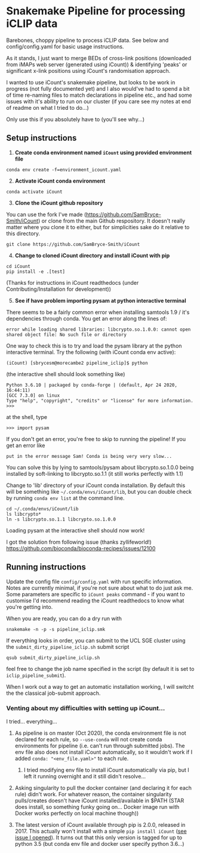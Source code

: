 # Snakemake Pipeline for processing iCLIP data

Barebones, choppy pipeline to process iCLIP data. See below and config/config.yaml for basic usage instructions.

As it stands, I just want to merge BEDs of cross-link positions (downloaded from iMAPs web server (generated using iCount)) & identifying 'peaks' or significant x-link positions using iCount's randomisation approach.

I wanted to use iCount's snakemake pipeline, but looks to be work in progress (not fully documented yet) and I also would've had to spend a bit of time re-naming files to match declarations in pipeline etc., and had some issues with it's ability to run on our cluster (if you care see my notes at end of readme on what I tried to do...)


Only use this if you absolutely have to (you'll see why...)

## Setup instructions

1. **Create conda environment named `iCount` using provided environment file**

```
conda env create -f=environment_icount.yaml
```

2. **Activate iCount conda environment**

```
conda activate iCount
```

3. **Clone the iCount github repository**

You can use the fork I've made (https://github.com/SamBryce-Smith/iCount) or clone from the main Github respository. It doesn't really matter where you clone it to either, but for simplicities sake do it relative to this directory.

```
git clone https://github.com/SamBryce-Smith/iCount
```

4. **Change to cloned iCount directory and install iCount with pip**

```
cd iCount
pip install -e .[test]
```

(Thanks for instructions in iCount readthedocs (under Contributing/Installation for development))

5. **See if have problem importing pysam at python interactive terminal**

There seems to be a fairly common  error when installing samtools 1.9 / it's dependencies through conda. You get an error along the lines of:

`error while loading shared libraries: libcrypto.so.1.0.0: cannot open shared object file: No such file or directory`

One way to check this is to try and load the pysam library at the python interactive terminal. Try the following (with iCount conda env active):

```
(iCount) [sbrycesm@morecambe2 pipeline_iclip]$ python
```

(the interactive shell should look something like)
```
Python 3.6.10 | packaged by conda-forge | (default, Apr 24 2020, 16:44:11)
[GCC 7.3.0] on linux
Type "help", "copyright", "credits" or "license" for more information.
>>>
```

at the shell, type
```
>>> import pysam
```
If you don't get an error, you're free to skip to running the pipeline! If you get an error like

```
put in the error message Sam! Conda is being very very slow...
```

You can solve this by lying to samtools/pysam about libcrypto.so.1.0.0 being installed by soft-linking to libcrypto.so.1.1 (it still works perfectly with 1.1)

Change to 'lib' directory of your iCount conda installation. By default this will be something like `~/.conda/envs/iCount/lib`, but you can double check by running `conda env list` at the command line.

```
cd ~/.conda/envs/iCount/lib
ls libcrypto*
ln -s libcrypto.so.1.1 libcrypto.so.1.0.0
```

Loading pysam at the interactive shell should now work!

I got the solution from following issue (thanks zyllifeworld!)
https://github.com/bioconda/bioconda-recipes/issues/12100


## Running instructions

Update the config file `config/config.yaml` with run specific information. Notes are currently minimal, if you're not sure about what to do just ask me. Some parameters are specific to `iCount peaks` command - if you want to customise I'd recommend reading the iCount readthedocs to know what you're getting into.

When you are ready, you can do a dry run with
```
snakemake -n -p -s pipeline_iclip.smk
```

If everything looks in order, you can submit to the UCL SGE cluster using the `submit_dirty_pipeline_iclip.sh` submit script

```
qsub submit_dirty_pipeline_iclip.sh
```

feel free to change the job name specified in the script (by default it is set to `iclip_pipeline_submit`).

When I work out a way to get an automatic installation working, I will switcht the the classical job-submit approach.


### Venting about my difficulties with setting up iCount...

I tried... everything...
1. As pipeline is on master (Oct 2020), the conda environment file is not declared for each rule, so `--use-conda` will not create conda environments for pipeline (i.e. can't run through submitted jobs). The env file also does not install iCount automatically, so it wouldn't work if I added `conda: "<env_file.yaml>"` to each rule.

    1. I tried modifying env file to install iCount automatically via pip, but I left it running overnight and it still didn't resolve...

2. Asking singularity to pull the docker container (and declaring it for each rule) didn't work. For whatever reason, the container singularity pulls/creates doesn't have iCount installed/available in $PATH (STAR does install, so something funky going on... Docker image run with Docker works perfectly on local machine though))

3. The latest version of iCount available through pip is 2.0.0, released in 2017. This actually won't install with a simple `pip install iCount` ([see issue I opened](https://github.com/tomazc/iCount/issues/199])). It turns out that this only version is tagged for up to python 3.5 (but conda env file and docker user specify python 3.6...)
